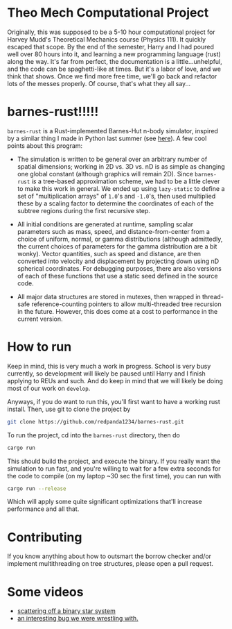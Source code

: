 # Theo Mech Computational Project
Originally, this was supposed to be a 5-10 hour computational project
for Harvey Mudd's Theoretical Mechanics course (Physics 111). It
quickly escaped that scope. By the end of the semester, Harry and I
had poured well over 80 hours into it, and learning a new programming
language (rust) along the way. It's far from perfect, the
documentation is a little...unhelpful, and the code can be
spaghetti-like at times. But it's a labor of love, and we think that
shows. Once we find more free time, we'll go back and refactor lots of
the messes properly. Of course, that's what they all say...

# barnes-rust!!!!!
`barnes-rust` is a Rust-implemented Barnes-Hut n-body simulator,
inspired by a similar thing I made in Python last summer
(see [here](https://github.com/redpanda1234/euler)). A few cool points
about this program:
+ The simulation is written to be general over an arbitrary number of
  spatial dimensions; working in 2D vs. 3D vs. nD is as simple as
  changing one global constant (although graphics will remain 2D).
  Since `barnes-rust` _is_ a tree-based approximation scheme, we had
  to be a little clever to make this work in general. We ended up
  using `lazy-static` to define a set of "multiplication arrays" of
  `1.0`'s and `-1.0`'s, then used multiplied these by a scaling factor
  to determine the coordinates of each of the subtree regions during
  the first recursive step.

+ All initial conditions are generated at runtime, sampling scalar
  parameters such as mass, speed, and distance-from-center from a
  choice of uniform, normal, or gamma distributions (although
  admittedly, the current choices of parameters for the gamma
  distribution are a bit wonky). Vector quantities, such as speed and
  distance, are then converted into velocity and displacement by
  projecting down using nD spherical coordinates. For debugging
  purposes, there are also versions of each of these functions that
  use a static seed defined in the source code.

+ All major data structures are stored in mutexes, then wrapped in
  thread-safe reference-counting pointers to allow multi-threaded tree
  recursion in the future. However, this does come at a cost to
  performance in the current version.

# How to run
Keep in mind, this is very much a work in progress. School is very
busy currently, so development will likely be paused until Harry and I
finish applying to REUs and such. And do keep in mind that we will
likely be doing most of our work on `develop`.

Anyways, if you do want to run this, you'll first want to have a
working rust install. Then, use git to clone the project by
```bash
git clone https://github.com/redpanda1234/barnes-rust.git
```
To run the project, cd into the `barnes-rust` directory, then do
```bash
cargo run
```
This should build the project, and execute the binary. If you really
want the simulation to run fast, and you're willing to wait for a few
extra seconds for the code to compile (on my laptop ~30 sec the first
time), you can run with
```bash
cargo run --release
```
Which will apply some quite significant optimizations that'll increase
performance and all that.


# Contributing
If you know anything about how to outsmart the borrow checker and/or
implement multithreading on tree structures, please open a pull
request.

# Some videos

+ [scattering off a binary star system](https://youtu.be/BcRRBVifNFI)
+ [an interesting bug we were wrestling with.](https://youtu.be/A_mKX2Y0R-c)
